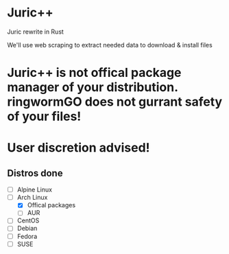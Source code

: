 # Juric++
Juric rewrite in Rust

We'll use web scraping to extract needed data to download & install files

# **Juric++ is not offical package manager of your distribution. ringwormGO does not gurrant safety of your files!**
# **User discretion advised!**

## Distros done
- [ ] Alpine Linux
- [ ] Arch Linux
    - [x] Offical packages
    - [ ] AUR
- [ ] CentOS
- [ ] Debian
- [ ] Fedora
- [ ] SUSE
